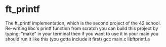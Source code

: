 # ft_printf
The ft_printf implementation, which is the second project of the 42 school.
Re-writing libc's printf function from scratch
you can build this project by typing: "make" in your terminal then if you want to use it in your main you should run it like this (you gotta include it first) gcc main.c libftprintf.a
